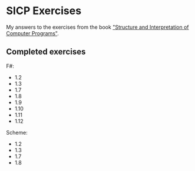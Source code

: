 # SICP Exercises

My answers to the exercises from the book ["Structure and Interpretation of Computer Programs"](http://mitpress.mit.edu/sicp/full-text/book/book.html).

## Completed exercises

F#:

* 1.2
* 1.3
* 1.7
* 1.8
* 1.9
* 1.10
* 1.11
* 1.12

Scheme:

* 1.2
* 1.3
* 1.7
* 1.8
